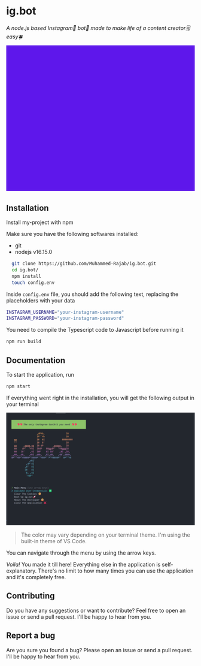 # ig.bot

_A node.js based Instagram💖 bot🤖 made to make life of a content creator🗒️ easy🍀_

![BANNER](./images/banner.png)

## Installation

Install my-project with npm

Make sure you have the following softwares installed:

-   git
-   nodejs v16.15.0

```bash
  git clone https://github.com/Muhammed-Rajab/ig.bot.git
  cd ig.bot/
  npm install
  touch config.env
```

Inside `config.env` file, you should add the following text, replacing the placeholders with your data

```bash
INSTAGRAM_USERNAME="your-instagram-username"
INSTAGRAM_PASSWORD="your-instagram-password"
```

You need to compile the Typescript code to Javascript before running it

```bash
npm run build
```

## Documentation

To start the application, run

```bash
npm start
```

If everything went right in the installation, you will get
the following output in your terminal

![Main Menu](./images/main-menu.png)

> The color may vary depending on your terminal theme. I'm using the built-in theme of VS Code.

You can navigate through the menu by using the arrow keys.

_Voila!_ You made it till here! Everything else in the application is self-explanatory.
There's no limit to how many times you can use the application and it's completely free.

## Contributing

Do you have any suggestions or want to contribute? Feel free to open an issue or send a pull request. I'll be happy to hear from you.

## Report a bug

Are you sure you found a bug? Please open an issue or send a pull request. I'll be happy to hear from you.
